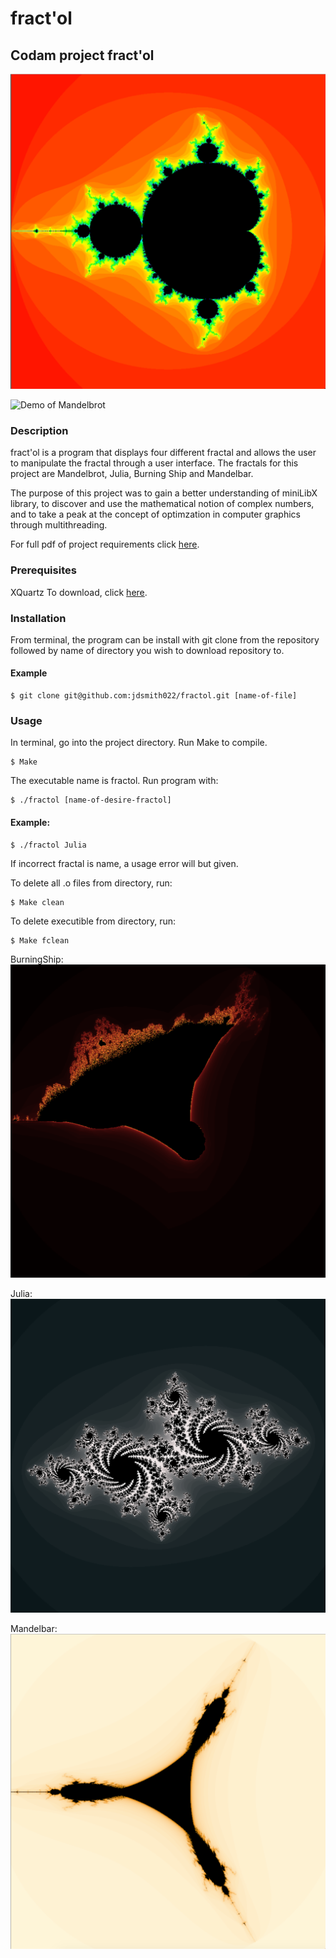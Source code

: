 # fract'ol
## Codam project fract'ol

![Image of Mandelbrot](https://github.com/jdsmith022/fractol/blob/master/pictures/Mandelbrot.png)

![Demo of Mandelbrot](https://github.com/jdsmith022/fractol/blob/master/pictures/fractol.gif)

### Description
fract'ol is a program that displays four different fractal and allows the user to manipulate the fractal through a user interface. The fractals for this project are Mandelbrot, Julia, Burning Ship and Mandelbar.

The purpose of this project was to gain a better understanding of miniLibX library, to discover and use the mathematical notion of complex numbers, and to take a peak at the concept of optimzation in computer graphics through multithreading.

For full pdf of project requirements click [here](https://github.com/jdsmith022/fractol/blob/master/fract_ol.en.pdf).

### Prerequisites
XQuartz 
To download, click [here](https://www.xquartz.org/).

### Installation

From terminal, the program can be install with git clone from the repository followed by name of directory you wish to download repository to.

#### Example
```
$ git clone git@github.com:jdsmith022/fractol.git [name-of-file]
```

### Usage

In terminal, go into the project directory. Run Make to compile. 
```
$ Make
```
The executable name is fractol. Run program with:
```
$ ./fractol [name-of-desire-fractol]
```

#### Example:
```
$ ./fractol Julia
```

If incorrect fractal is name, a usage error will but given.

To delete all .o files from directory, run:
```
$ Make clean
```
To delete executible from directory, run:
```
$ Make fclean
```

BurningShip:
![Image description](https://github.com/jdsmith022/fractol/blob/master/pictures/BurningShip.png)

Julia: 
![Image description](https://github.com/jdsmith022/fractol/blob/master/pictures/Julia.png)

Mandelbar: 
![Image description](https://github.com/jdsmith022/fractol/blob/master/pictures/Mandelbar.png)
